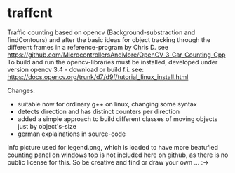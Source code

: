 # traffcnt
Traffic counting based on opencv (Background-substraction and findContours) and after the basic ideas for object tracking through the different frames in a reference-program by Chris D. see https://github.com/MicrocontrollersAndMore/OpenCV_3_Car_Counting_Cpp
To build and run the opencv-libraries must be installed, developed under version opencv 3.4 - download or build f.i. see: https://docs.opencv.org/trunk/d7/d9f/tutorial_linux_install.html 

Changes: 
- suitable now for ordinary g++ on linux, changing some syntax
- detects direction and has distinct counters per direction 
- added a simple approach to build different classes of moving objects just by object's-size
- german explainations in source-code

Info picture used for legend.png, which is loaded to have more beatufied counting panel on windows top is not included here on github, as there is no public license for this. So be creative and find or draw your own ... :->
